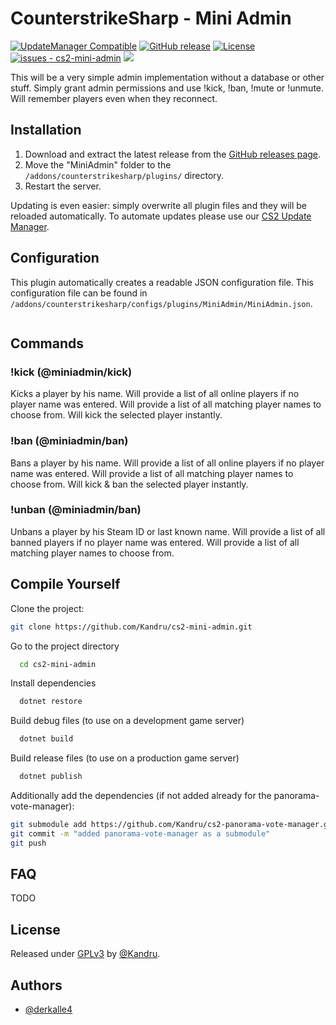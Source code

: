 # CounterstrikeSharp - Mini Admin

[![UpdateManager Compatible](https://img.shields.io/badge/CS2-UpdateManager-darkgreen)](https://github.com/Kandru/cs2-update-manager/)
[![GitHub release](https://img.shields.io/github/release/Kandru/cs2-mini-admin?include_prereleases=&sort=semver&color=blue)](https://github.com/Kandru/cs2-mini-admin/releases/)
[![License](https://img.shields.io/badge/License-GPLv3-blue)](#license)
[![issues - cs2-mini-admin](https://img.shields.io/github/issues/Kandru/cs2-mini-admin)](https://github.com/Kandru/cs2-mini-admin/issues)
[![](https://www.paypalobjects.com/en_US/i/btn/btn_donateCC_LG.gif)](https://www.paypal.com/donate/?hosted_button_id=C2AVYKGVP9TRG)

This will be a very simple admin implementation without a database or other stuff. Simply grant admin permissions and use !kick, !ban, !mute or !unmute. Will remember players even when they reconnect.

## Installation

1. Download and extract the latest release from the [GitHub releases page](https://github.com/Kandru/cs2-mini-admin/releases/).
2. Move the "MiniAdmin" folder to the `/addons/counterstrikesharp/plugins/` directory.
3. Restart the server.

Updating is even easier: simply overwrite all plugin files and they will be reloaded automatically. To automate updates please use our [CS2 Update Manager](https://github.com/Kandru/cs2-update-manager/).


## Configuration

This plugin automatically creates a readable JSON configuration file. This configuration file can be found in `/addons/counterstrikesharp/configs/plugins/MiniAdmin/MiniAdmin.json`.

```json

```

## Commands

### !kick <player> (@miniadmin/kick)

Kicks a player by his name. Will provide a list of all online players if no player name was entered. Will provide a list of all matching player names to choose from. Will kick the selected player instantly.

### !ban <player> (@miniadmin/ban)

Bans a player by his name. Will provide a list of all online players if no player name was entered. Will provide a list of all matching player names to choose from. Will kick & ban the selected player instantly.

### !unban <player> (@miniadmin/ban)

Unbans a player by his Steam ID or last known name. Will provide a list of all banned players if no player name was entered. Will provide a list of all matching player names to choose from.

## Compile Yourself

Clone the project:

```bash
git clone https://github.com/Kandru/cs2-mini-admin.git
```

Go to the project directory

```bash
  cd cs2-mini-admin
```

Install dependencies

```bash
  dotnet restore
```

Build debug files (to use on a development game server)

```bash
  dotnet build
```

Build release files (to use on a production game server)

```bash
  dotnet publish
```

Additionally add the dependencies (if not added already for the panorama-vote-manager):

```bash
git submodule add https://github.com/Kandru/cs2-panorama-vote-manager.git
git commit -m "added panorama-vote-manager as a submodule"
git push
```

## FAQ

TODO

## License

Released under [GPLv3](/LICENSE) by [@Kandru](https://github.com/Kandru).

## Authors

- [@derkalle4](https://www.github.com/derkalle4)
